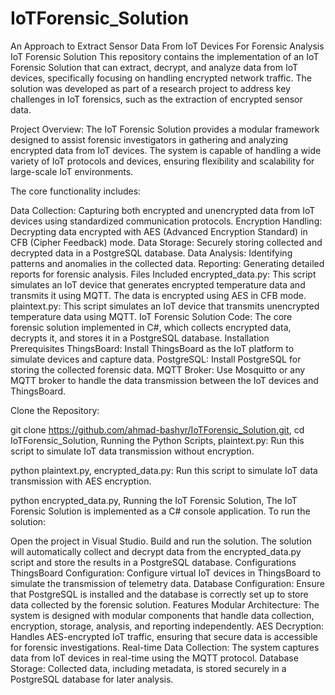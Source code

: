 # IoTForensic_Solution
An Approach to Extract Sensor Data From IoT Devices For Forensic Analysis
IoT Forensic Solution
This repository contains the implementation of an IoT Forensic Solution that can extract, decrypt, and analyze data from IoT devices, specifically focusing on handling encrypted network traffic. The solution was developed as part of a research project to address key challenges in IoT forensics, such as the extraction of encrypted sensor data.

Project Overview:
The IoT Forensic Solution provides a modular framework designed to assist forensic investigators in gathering and analyzing encrypted data from IoT devices. The system is capable of handling a wide variety of IoT protocols and devices, ensuring flexibility and scalability for large-scale IoT environments.

The core functionality includes:

Data Collection: Capturing both encrypted and unencrypted data from IoT devices using standardized communication protocols.
Encryption Handling: Decrypting data encrypted with AES (Advanced Encryption Standard) in CFB (Cipher Feedback) mode.
Data Storage: Securely storing collected and decrypted data in a PostgreSQL database.
Data Analysis: Identifying patterns and anomalies in the collected data.
Reporting: Generating detailed reports for forensic analysis.
Files Included
encrypted_data.py: This script simulates an IoT device that generates encrypted temperature data and transmits it using MQTT. The data is encrypted using AES in CFB mode.
plaintext.py: This script simulates an IoT device that transmits unencrypted temperature data using MQTT.
IoT Forensic Solution Code: The core forensic solution implemented in C#, which collects encrypted data, decrypts it, and stores it in a PostgreSQL database.
Installation
Prerequisites
ThingsBoard: Install ThingsBoard as the IoT platform to simulate devices and capture data.
PostgreSQL: Install PostgreSQL for storing the collected forensic data.
MQTT Broker: Use Mosquitto or any MQTT broker to handle the data transmission between the IoT devices and ThingsBoard.

Clone the Repository:

git clone https://github.com/ahmad-bashyr/IoTForensic_Solution.git, 
cd IoTForensic_Solution, 
Running the Python Scripts,
plaintext.py: Run this script to simulate IoT data transmission without encryption.


python plaintext.py,
encrypted_data.py: Run this script to simulate IoT data transmission with AES encryption.

python encrypted_data.py,
Running the IoT Forensic Solution,
The IoT Forensic Solution is implemented as a C# console application. To run the solution:

Open the project in Visual Studio.
Build and run the solution.
The solution will automatically collect and decrypt data from the encrypted_data.py script and store the results in a PostgreSQL database.
Configurations
ThingsBoard Configuration: Configure virtual IoT devices in ThingsBoard to simulate the transmission of telemetry data.
Database Configuration: Ensure that PostgreSQL is installed and the database is correctly set up to store data collected by the forensic solution.
Features
Modular Architecture: The system is designed with modular components that handle data collection, encryption, storage, analysis, and reporting independently.
AES Decryption: Handles AES-encrypted IoT traffic, ensuring that secure data is accessible for forensic investigations.
Real-time Data Collection: The system captures data from IoT devices in real-time using the MQTT protocol.
Database Storage: Collected data, including metadata, is stored securely in a PostgreSQL database for later analysis.
